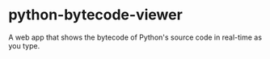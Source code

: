 # python-bytecode-viewer
A web app that shows the bytecode of Python's source code in real-time as you type.
